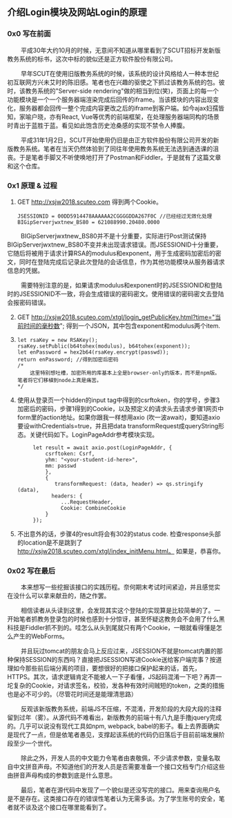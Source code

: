 ## 介绍Login模块及网站Login的原理

### 0x0 写在前面

&nbsp;&nbsp;&nbsp;&nbsp;&nbsp;&nbsp;&nbsp;&nbsp;平成30年大约10月的时候，无意间不知道从哪里看到了SCUT招标开发新版教务系统的标书，这次中标的貌似还是正方软件股份有限公司。
    
&nbsp;&nbsp;&nbsp;&nbsp;&nbsp;&nbsp;&nbsp;&nbsp;早年SCUT在使用旧版教务系统的时候，该系统的设计风格给人一种本世纪初互联网方兴未艾时的陈旧感。笔者也在兴趣的驱使之下抓过该教务系统的包。彼时，该教务系统的"Server-side rendering"做的相当到位(笑)，页面上的每一个功能模块是一个一个服务器端渲染完成后回传的iframe。当该模块的内容出现变化，服务器都会回传一整个完成内容更改之后的iframe到客户端。如今ajax妇孺皆知，家喻户晓，亦有React, Vue等优秀的前端框架，在处理服务器端同构的场景时青出于蓝胜于蓝。看见如此饱含历史沧桑感的实现不禁令人捧腹。
    
&nbsp;&nbsp;&nbsp;&nbsp;&nbsp;&nbsp;&nbsp;&nbsp;平成31年1月2日，SCUT开始使用仍旧是由正方软件股份有限公司开发的新版教务系统。笔者在当天仍然体验到了同往年使用教务系统无法选到通选课的沮丧。于是笔者手脚又不听使唤地打开了Postman和Fiddler。于是就有了这篇文章和这个仓库。

### 0x1 原理 & 过程
1. GET http://xsjw2018.scuteo.com 得到两个Cookie。
    ```
    JSESSIONID = 00DD5914478AAAAAA2CGGGGDDA267F0C //已经经过无效化处理
    BIGipServerjwxtnew_BS80 = 621088990.20480.0000
    ```
&nbsp;&nbsp;&nbsp;&nbsp;&nbsp;&nbsp;&nbsp;&nbsp;BIGipServerjwxtnew_BS80并不是十分重要，实际进行Post测试保持BIGipServerjwxtnew_BS80不变并未出现请求错误。而JSESSIONID十分重要，它随后将被用于请求计算RSA的modulus和exponent，用于生成密码加密后的密文，同时在登陆完成后记录此次登陆的会话信息，作为其他功能模块从服务器请求信息的凭据。
        
&nbsp;&nbsp;&nbsp;&nbsp;&nbsp;&nbsp;&nbsp;&nbsp;需要特别注意的是，如果请求modulus和exponent时的JSESSIONID和登陆时的JSESSIONID不一致，将会生成错误的密码密文。使用错误的密码密文去登陆会报密码错误。

2. GET http://xsjw2018.scuteo.com/xtgl/login_getPublicKey.html?time="当前时间的毫秒数"; 得到一个JSON，其中包含exponent和modulus两个item.
3.  ```
    let rsaKey = new RSAKey();
    rsaKey.setPublic(b64tohex(modulus), b64tohex(exponent));
    let enPassword = hex2b64(rsaKey.encrypt(passwd));
    return enPassword; //得到加密后密码
    /*
        这里特别想吐槽，加密所用的库基本上全是browser-only的版本，而不是npm版。笔者将它们移植到node上真是痛苦。
    */
    ```
4. 使用从登录页一个hidden的input tag中得到的csrftoken，你的学号，步骤3加密后的密码，步骤1得到的Cookie，以及预定义的请求头去请求步骤1网页中form里的action地址。如果你跟我一样想用axio (吹一波await)，要知道axio要设withCredentials=true，并且把data transformRequest成queryString形态。关键代码如下。LoginPageAddr参考模块实现。
   ```
        let result = await axio.post(LoginPageAddr, {
            csrftoken: Csrf,
            yhm: "<your-student-id-here>",
            mm: passwd
            }, 
            {
               transformRequest: (data, header) => qs.stringify (data),
              headers: {
                 ...RequestHeader,
                 Cookie: CombineCookie
            }
        });
    ```
5. 不出意外的话，步骤4的result将会有302的status code. 检查response头部的location是不是跳到了 http://xsjw2018.scuteo.com/xtgl/index_initMenu.html。
   如果是，恭喜你。


### 0x02 写在最后
&nbsp;&nbsp;&nbsp;&nbsp;&nbsp;&nbsp;&nbsp;&nbsp;本来想写一些挖掘该接口的实践历程。奈何期末考试时间紧迫，并且感觉实在没什么可以拿来献丑的，随之作罢。

&nbsp;&nbsp;&nbsp;&nbsp;&nbsp;&nbsp;&nbsp;&nbsp;相信读者从头读到这里，会发现其实这个登陆的实现算是比较简单的了。一开始笔者抓教务登录包的时候也感到十分惊讶，甚至怀疑这教务会不会用了什么黑科技是Fiddler抓不到的。哇怎么从头到尾就只有两个Cookie，一眼就看得懂是怎么产生的WebForms。

&nbsp;&nbsp;&nbsp;&nbsp;&nbsp;&nbsp;&nbsp;&nbsp;并且玩过tomcat的朋友会马上反应过来，JSESSION不就是tomcat内置的那种保持SESSION的东西吗？直接把JSESSION写进Cookie送给客户端完事？按道理如今那些前后端分离的项目，要想很好的把接口保护起来的话，首先，HTTPS。其次，请求逻辑肯定不能被人一下子看懂，JS起码混淆一下吧？再弄一坨复杂的Cookie，对请求签名，校验，发各种有效时间贼短的token，之类的措施也是必不可少的。（尽管花时间还是能理清思路）
        
&nbsp;&nbsp;&nbsp;&nbsp;&nbsp;&nbsp;&nbsp;&nbsp;反观该新版教务系统，前端JS不压缩，不混淆，开发阶段的大段大段的注释留到过年（雾）。从源代码不难看出，新版教务的前端十有八九是手撸jquery完成的。几乎可以说没有现代工具如npm, webpack, babel的影子。看上去界面确实是现代了一点，但是依笔者愚见，支撑起该系统的代码仍旧落后于目前前端发展阶段至少一个世代。
        
&nbsp;&nbsp;&nbsp;&nbsp;&nbsp;&nbsp;&nbsp;&nbsp;除此之外，开发人员的中文能力令笔者由衷敬佩，不少请求参数，变量名取自中文拼音声母。不知道他们的开发人员是否需要准备一个接口文档专门介绍这些由拼音声母构成的参数到底是什么意思。

&nbsp;&nbsp;&nbsp;&nbsp;&nbsp;&nbsp;&nbsp;&nbsp;最后，笔者在源代码中发现了一个貌似是还没写完的接口。用来查询用户名是不是存在。这类接口存在的错误性笔者认为无需多谈。为了学生账号的安全，笔者就不谈及这个接口在哪里能看到了。